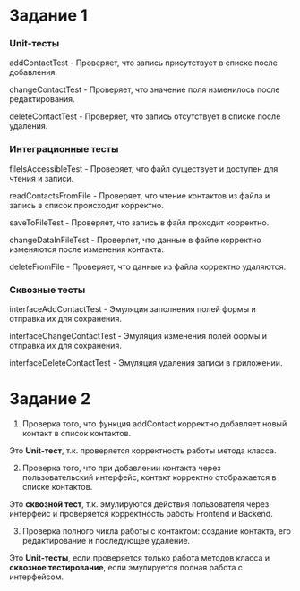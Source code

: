 <h1>Задание 1</h1>

<h3>Unit-тесты</h3>

addContactTest - Проверяет, что запись присутствует в списке после добавления.

changeContactTest - Проверяет, что значение поля изменилось после редактирования.

deleteContactTest - Проверяет, что запись отсутствует в списке после удаления.

<h3>Интеграционные тесты</h3>

fileIsAccessibleTest - Проверяет, что файл существует и доступен для чтения и записи.

readContactsFromFile - Проверяет, что чтение контактов из файла и запись в список происходит корректно.

saveToFileTest - Проверяет, что запись в файл проходит корректно.

changeDataInFileTest - Проверяет, что данные в файле корректно изменяются после изменения контакта.

deleteFromFile - Проверяет, что данные из файла корректно удаляются.

<h3>Сквозные тесты</h3>

interfaceAddContactTest - Эмуляция заполнения полей формы и отправка их для сохранения.

interfaceChangeContactTest - Эмуляция изменения полей формы и отправка их для сохранения.

interfaceDeleteContactTest - Эмуляция удаления записи в приложении.

<h1>Задание 2</h1>

1. Проверка того, что функция addContact корректно добавляет новый контакт в список контактов.

Это **Unit-тест**, т.к. проверяется корректность работы метода класса.

2. Проверка того, что при добавлении контакта через пользовательский интерфейс, контакт корректно отображается в списке контактов.

Это **сквозной тест**, т.к. эмулируются действия пользователя через интерфейс и проверяется корректность работы Frontend и Backend.

3. Проверка полного чикла работы с контактом: создание контакта, его редактирование и последующее удаление.

Это **Unit-тесты**, если проверяется только работа методов класса и **сквозное тестирование**, если эмулируется полная работа с интерфейсом.